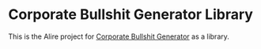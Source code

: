 # Corporate Bullshit Generator Library

This is the Alire project for [Corporate Bullshit Generator](http://cbsg.sf.net/) as a library.
